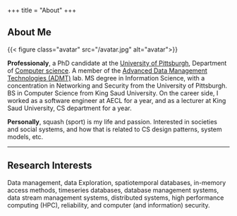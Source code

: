 +++
title = "About"
+++

## About Me

{{< figure class="avatar" src="/avatar.jpg" alt="avatar">}}

**Professionaly**, a PhD candidate at the [University of Pittsburgh](https://www.pitt.edu), Department of [Computer science](https://www.cs.pitt.edu/). A member of the [Advanced Data Management Technologies (ADMT)](https://db.cs.pitt.edu/group/) lab. MS degree in Information Science, with a concentration in Networking and Security from the University of Pittsburgh. BS in Computer Science from King Saud University. On the career side, I worked as a software engineer at AECL for a year, and as a lecturer at King Saud University, CS department for a year.

**Personally**, squash (sport) is my life and passion. Interested in societies and social systems, and how that is related to CS design patterns, system models, etc. 

---

## Research Interests

 Data management, data Exploration, spatiotemporal databases, in-memory access methods, timeseries databases, database management systems, data stream management systems, distributed systems, high performance computing (HPC), reliability, and computer (and information) security.